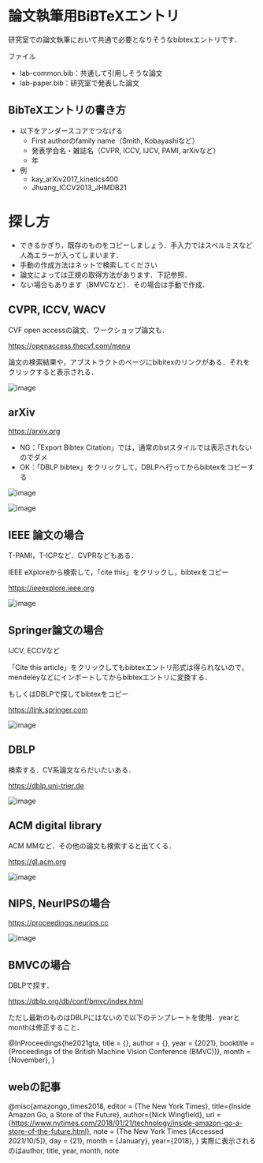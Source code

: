 # 論文執筆用BiBTeXエントリ

研究室での論文執筆において共通で必要となりそうなbibtexエントリです．

ファイル
- lab-common.bib：共通して引用しそうな論文
- lab-paper.bib：研究室で発表した論文


## BibTeXエントリの書き方

- 以下をアンダースコアでつなげる
  - First authorのfamily name（Smith, Kobayashiなど）
  - 発表学会名・雑誌名（CVPR, ICCV, IJCV, PAMI, arXivなど）
  - 年
- 例
  - kay_arXiv2017_kinetics400
  - Jhuang_ICCV2013_JHMDB21


# 探し方

- できるかぎり，既存のものをコピーしましょう．手入力ではスペルミスなど人為エラーが入ってしまいます．
- 手動の作成方法はネットで検索してください
- 論文によっては正規の取得方法があります．下記参照．
- ない場合もあります（BMVCなど）．その場合は手動で作成．

## CVPR, ICCV, WACV

CVF open accessの論文．ワークショップ論文も．

https://openaccess.thecvf.com/menu

論文の検索結果や，アブストラクトのページにbibitexのリンクがある．それをクリックすると表示される．


![image](https://user-images.githubusercontent.com/4309772/201276011-39cedb17-a52f-4d0c-94d3-2bb49a28cbe9.png)


## arXiv

https://arxiv.org

- NG：「Export Bibtex Citation」では，通常のbstスタイルでは表示されないのでダメ
- OK：「DBLP bibtex」をクリックして，DBLPへ行ってからbibtexをコピーする


![image](https://user-images.githubusercontent.com/4309772/201276120-72d1cd4b-be26-449c-a43e-9d66ed36278f.png)

![image](https://user-images.githubusercontent.com/4309772/201276130-0954f569-c764-4527-afa2-f6c0473c5c6c.png)


## IEEE 論文の場合

T-PAMI，T-ICPなど．CVPRなどもある．

IEEE eXploreから検索して，「cite this」をクリックし，bibtexをコピー

https://ieeexplore.ieee.org

![image](https://user-images.githubusercontent.com/4309772/201276173-1c8985de-774b-45bc-ad0b-cc9404fa8315.png)


## Springer論文の場合 

IJCV, ECCVなど

「Cite this article」をクリックしてもbibtexエントリ形式は得られないので，mendeleyなどにインポートしてからbibtexエントリに変換する．

もしくはDBLPで探してbibtexをコピー

https://link.springer.com


![image](https://user-images.githubusercontent.com/4309772/201276226-7dda91a2-1cee-453b-bc7c-4aaf47f9ec6e.png)


## DBLP

検索する．CV系論文ならだいたいある．

https://dblp.uni-trier.de


![image](https://user-images.githubusercontent.com/4309772/201276257-4663fbfb-f925-4220-9d74-569a76eeb330.png)


## ACM digital library

ACM MMなど．その他の論文も検索すると出てくる．

https://dl.acm.org

![image](https://user-images.githubusercontent.com/4309772/201276297-04ea6463-aed2-4c89-9787-9351e64599ed.png)



## NIPS, NeurIPSの場合

https://proceedings.neurips.cc

![image](https://user-images.githubusercontent.com/4309772/201276333-49c1829a-2734-47fd-b6aa-b7e61202cd7a.png)


## BMVCの場合

DBLPで探す．

https://dblp.org/db/conf/bmvc/index.html

ただし最新のものはDBLPにはないので以下のテンプレートを使用．yearとmonthは修正すること．

@InProceedings{he2021gta,
    title = {},
    author = {},
    year = {2021},
    booktitle = {Proceedings of the British Machine Vision Conference (BMVC))},
    month = {November},
}


## webの記事

@misc{amazongo_times2018,
editor = {The New York Times},
title={Inside Amazon Go, a Store of the Future},
author={Nick Wingfield},
url = {https://www.nytimes.com/2018/01/21/technology/inside-amazon-go-a-store-of-the-future.html},
note = {The New York Times [Accessed 2021/10/5]},
day = {21},
month = {January},
year={2018},
}
実際に表示されるのはauthor, title, year, month, note


